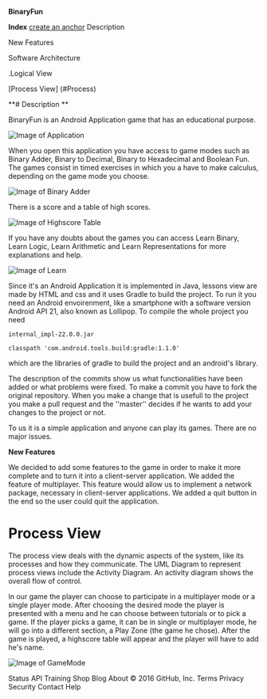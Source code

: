 
**BinaryFun**

**Index**
 [create an anchor](#description)
 Description 

 New Features
 
 Software Architecture
 
  .Logical View
 
  [Process View] (#Process)

 **# Description **

BinaryFun is an Android Application game that has an educational purpose.

![Image of Application](http://imageshack.com/a/img922/580/9fKEHJ.png)

When you open this application you have access to game modes such as Binary Adder, Binary to Decimal, Binary to Hexadecimal and Boolean Fun.
The games consist in timed exercises in which you a have to make calculus, depending on the game mode you choose. 

![Image of Binary Adder](http://imageshack.com/a/img921/6862/9FkPuk.png)

There is a score and a table of high scores.

![Image of Highscore Table](http://imageshack.com/a/img922/6553/I1QOQ2.png)

If you have any doubts about the games you can access Learn Binary, Learn Logic, Learn Arithmetic and Learn Representations for more explanations and help.

![Image of Learn](http://imageshack.com/a/img922/5359/MyYr4S.png)

Since it's an Android Application it is implemented in Java, lessons view are made by HTML and css and it uses Gradle to build the project. 
To run it you need an Android envoirenment, like a smartphone with a software version Android API 21, also known as Lollipop.
To compile the whole project you need 
	
	internal_impl-22.0.0.jar

	classpath 'com.android.tools.build:gradle:1.1.0'
	
which are the libraries of gradle to build the project and an android's library.


The description of the commits show us what functionalities have been added or what problems were fixed.
To make a commit you have to fork the original repository. When you make a change that is usefull to the project you make a pull request and the ''master'' decides if he wants to add your changes to the project or not.



To us it is a simple application and anyone can play its games. There are no major issues.

**New Features**

We decided to add some features to the game in order to make it more complete and to turn it into a client-server application.
We added the feature of multiplayer. This feature would allow us to implement a network package, necessary in client-server applications. 
We added a quit button in the end so the user could quit the application.

# **Process View**

The process view deals with the dynamic aspects of the system, like its processes and how they communicate. The UML Diagram to represent process views include the Activity Diagram. An activity diagram shows the overall flow of control.

In our game the player can choose to participate in a multiplayer mode or a single player mode. After choosing the desired mode the player is presented with a menu and he can choose between tutorials or to pick a game. If the player picks a game, it can be in single or multiplayer mode, he will go into a different section, a Play Zone (the game he chose). After the game is played, a highscore table will appear and the player will have to add he's name.

![Image of GameMode](http://s32.postimg.org/avdiito11/Untitled.png)




Status API Training Shop Blog About
© 2016 GitHub, Inc. Terms Privacy Security Contact Help
